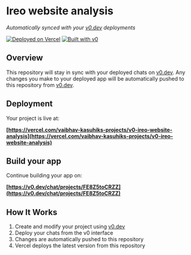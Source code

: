 # Ireo website analysis

*Automatically synced with your [v0.dev](https://v0.dev) deployments*

[![Deployed on Vercel](https://img.shields.io/badge/Deployed%20on-Vercel-black?style=for-the-badge&logo=vercel)](https://vercel.com/vaibhav-kasuhiks-projects/v0-ireo-website-analysis)
[![Built with v0](https://img.shields.io/badge/Built%20with-v0.dev-black?style=for-the-badge)](https://v0.dev/chat/projects/FE8Z5toCRZZ)

## Overview

This repository will stay in sync with your deployed chats on [v0.dev](https://v0.dev).
Any changes you make to your deployed app will be automatically pushed to this repository from [v0.dev](https://v0.dev).

## Deployment

Your project is live at:

**[https://vercel.com/vaibhav-kasuhiks-projects/v0-ireo-website-analysis](https://vercel.com/vaibhav-kasuhiks-projects/v0-ireo-website-analysis)**

## Build your app

Continue building your app on:

**[https://v0.dev/chat/projects/FE8Z5toCRZZ](https://v0.dev/chat/projects/FE8Z5toCRZZ)**

## How It Works

1. Create and modify your project using [v0.dev](https://v0.dev)
2. Deploy your chats from the v0 interface
3. Changes are automatically pushed to this repository
4. Vercel deploys the latest version from this repository
